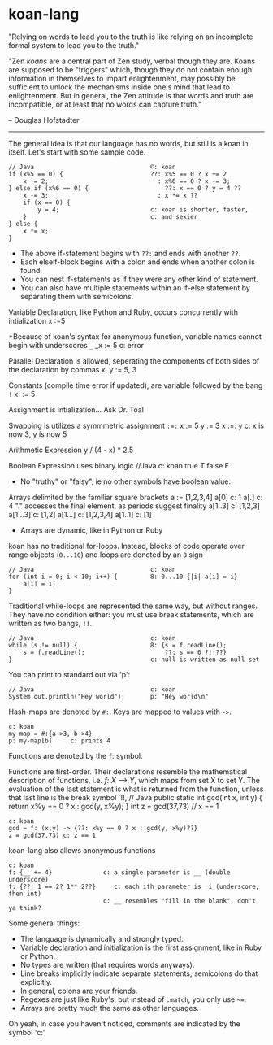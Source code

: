 koan-lang
=================

"Relying on words to lead you to the truth is like relying on an incomplete formal system to lead you to the truth."

"Zen *koans* are a central part of Zen study, verbal though they are. Koans are supposed to be "triggers" which, though they do not contain enough information in themselves to impart enlightenment, may possibly be sufficient to unlock the mechanisms inside one's mind that lead to enlightenment. But in general, the Zen attitude is that words and truth are incompatible, or at least that no words can capture truth." 

– Douglas Hofstadter

--------------------------------

The general idea is that our language has no words, but still is a koan in itself. Let's start with some sample code.

    // Java                                ©: koan
    if (x%5 == 0) {                        ??: x%5 == 0 ? x += 2
        x += 2;                              : x%6 == 0 ? x -= 3;
    } else if (x%6 == 0) {                     ??: x == 0 ? y = 4 ??
        x -= 3;                              : x *= x ??
        if (x == 0) {
            y = 4;                         c: koan is shorter, faster,
        }                                  c: and sexier
    } else {
        x *= x;
    }

* The above if-statement begins with `??:` and ends with another `??`.  
* Each elseif-block begins with a colon and ends when another colon is found.  
* You can nest if-statements as if they were any other kind of statement.
* You can also have multiple statements within an if-else statement by separating them with semicolons.

Variable Declaration, like Python and Ruby, occurs concurrently with intialization
    x :=5
    
*Because of koan's syntax for anonymous function, variable names cannot begin with underscores `_`
    _x := 5
    c: error

Parallel Declaration is allowed, seperating the components of both sides of the declaration by commas
    x, y := 5, 3
    
Constants (compile time error if updated), are variable followed by the bang `!`
    x! := 5
    
Assignment is intialization... Ask Dr. Toal    
    
Swapping is utilizes a symmmetric assignment `:=:`
    x := 5
    y := 3
    x :=: y
    c: x is now 3, y is now 5
    
Arithmetic Expression
    y / (4 - x) * 2.5
    
Boolean Expression uses binary logic 
    //Java                                 c: koan
    true                                   T
    false                                  F
    
* No "truthy" or "falsy", ie no other symbols have boolean value.

Arrays delimited by the familiar square brackets 
    a := [1,2,3,4]
    a[0]       c: 1
    a[.]       c: 4  "." accesses the final element, as periods suggest finality
    a[1..3]    c: [1,2,3]
    a[1...3]   c: [1,2]
    a[1...]    c: [1,2,3,4]
    a[1..1]    c: [1]
* Arrays are dynamic, like in Python or Ruby

koan has no traditional for-loops. Instead, blocks of code operate over range objects (`0...10`) and loops are denoted by an `8` sign

    // Java                                c: koan
    for (int i = 0; i < 10; i++) {         8: 0...10 {|i| a[i] = i}
        a[i] = i; 
    }

Traditional while-loops are represented the same way, but without ranges.  They have no condition either: you must use break statements, which are written as two bangs, `!!`.

    // Java                                c: koan
    while (s != null) {                    8: {s = f.readLine();
        s = f.readLine();                      ??: s == 0 ?!!??}
    }                                      c: null is written as null set

You can print to standard out via 'p':

    // Java                                c: koan
    System.out.println("Hey world");       p: "Hey world\n"
    


Hash-maps are denoted by `#:`.  Keys are mapped to values with `->`.

    c: koan
    my-map = #:{a->3, b->4}
    p: my-map[b]     c: prints 4

Functions are denoted by the `f`: symbol.

Functions are first-order.  Their declarations resemble the mathematical description of functions, i.e. _f: X ⟶ Y_, which maps from set X to set Y. 
The evaluation of the last statement is what is returned from the function, unless that last line is the break symbol `!!, 
    // Java
    public static int gcd(int x, int y) {
        return x%y == 0 ? x : gcd(y, x%y); 
    }
    int z = gcd(37,73) // x == 1
    
    c: koan
    gcd = f: (x,y) -> {??: x%y == 0 ? x : gcd(y, x%y)??}
    z = gcd(37,73) c: z == 1

koan-lang also allows anonymous functions

    c: koan
    f: {__ += 4}              c: a single parameter is __ (double underscore) 
    f: {??:_1 == 2?_1**_2??}     c: each ith parameter is _i (underscore, then int)
                              c: __ resembles "fill in the blank", don't ya think?

Some general things:
* The language is dynamically and strongly typed.
* Variable declaration and initialization is the first assignment, like in Ruby or Python.
* No types are written (that requires words anyways).
* Line breaks implicitly indicate separate statements; semicolons do that explicitly.
* In general, colons are your friends.
* Regexes are just like Ruby's, but instead of `.match`, you only use `~=`.
* Arrays are pretty much the same as other languages.

Oh yeah, in case you haven't noticed, comments are indicated by the symbol 'c:'
